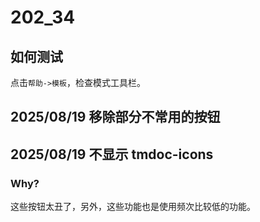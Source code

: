 # 202_34
## 如何测试
点击`帮助->模板`，检查模式工具栏。

## 2025/08/19 移除部分不常用的按钮

## 2025/08/19 不显示 tmdoc-icons
### Why?
这些按钮太丑了，另外，这些功能也是使用频次比较低的功能。
